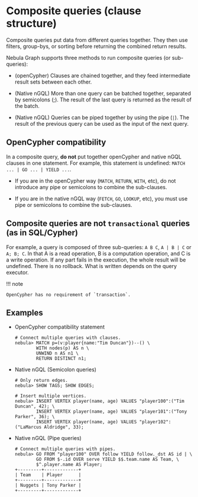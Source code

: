 # Composite queries (clause structure)

Composite queries put data from different queries together. They then use filters, group-bys, or sorting before returning the combined return results.

Nebula Graph supports three methods to run composite queries (or sub-queries):

- (openCypher) Clauses are chained together, and they feed intermediate result sets between each other.

- (Native nGQL) More than one query can be batched together, separated by semicolons (;). The result of the last query is returned as the result of the batch.

- (Native nGQL) Queries can be piped together by using the pipe (`|`). The result of the previous query can be used as the input of the next query.

## OpenCypher compatibility

In a composite query, **do not** put together openCypher and native nGQL clauses in one statement. For example, this statement is undefined: `MATCH ... | GO ... | YIELD ...`.

* If you are in the openCypher way (`MATCH`, `RETURN`, `WITH`, etc), do not introduce any pipe or semicolons to combine the sub-clauses.

* If you are in the native nGQL way (`FETCH`, `GO`, `LOOKUP`, etc), you must use pipe or semicolons to combine the sub-clauses.

## Composite queries are not `transactional` queries (as in SQL/Cypher)

For example, a query is composed of three sub-queries: `A B C`, `A | B | C` or ` A; B; C`. In that A is a read operation, B is a computation operation, and C is a write operation. If any part fails in the execution, the whole result will be undefined. There is no rollback. What is written depends on the query executor.

!!! note

    OpenCypher has no requirement of `transaction`.

## Examples

- OpenCypher compatibility statement

    ```ngql
    # Connect multiple queries with clauses.
    nebula> MATCH p=(v:player{name:"Tim Duncan"})--() \
            WITH nodes(p) AS n \
            UNWIND n AS n1 \
            RETURN DISTINCT n1;
    ```

- Native nGQL (Semicolon queries)

    ```ngql
    # Only return edges.
    nebula> SHOW TAGS; SHOW EDGES;

    # Insert multiple vertices.
    nebula> INSERT VERTEX player(name, age) VALUES "player100":("Tim Duncan", 42); \
            INSERT VERTEX player(name, age) VALUES "player101":("Tony Parker", 36); \
            INSERT VERTEX player(name, age) VALUES "player102":("LaMarcus Aldridge", 33);
    ```

- Native nGQL (Pipe queries)

    ```ngql
    # Connect multiple queries with pipes.
    nebula> GO FROM "player100" OVER follow YIELD follow._dst AS id | \
            GO FROM $-.id OVER serve YIELD $$.team.name AS Team, \
            $^.player.name AS Player;
    +---------+-------------+
    | Team    | Player      |
    +---------+-------------+
    | Nuggets | Tony Parker |
    +---------+-------------+
    ```
